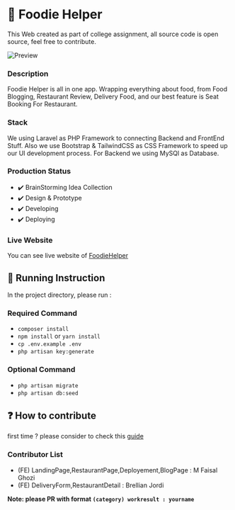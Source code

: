 # 🍣 Foodie Helper

This Web created as part of college assignment, all source code is open source, feel free to contribute.

![Preview](https://i.imgur.com/zQ8qfzM.jpg)

### Description

Foodie Helper is all in one app. Wrapping everything about food, from Food Blogging, Restaurant Review, Delivery Food, and our best feature is Seat Booking For Restaurant.

### Stack

We using Laravel as PHP Framework to connecting Backend and FrontEnd Stuff. Also we use Bootstrap & TailwindCSS as CSS Framework to speed up our UI development process. For Backend we using MySQl as Database.

### Production Status

-   ✔️ BrainStorming Idea Collection
-   ✔️ Design & Prototype
-   ✔️ Developing
-   ✔️ Deploying

### Live Website

You can see live website of [FoodieHelper](http://foodiehelper.herokuapp.com/)

## 🧻 Running Instruction

In the project directory, please run :

### Required Command

-   `composer install`
-   `npm install` or `yarn install`
-   `cp .env.example .env`
-   `php artisan key:generate`

### Optional Command

-   `php artisan migrate`
-   `php artisan db:seed`

## ❓ How to contribute

first time ? please consider to check this [guide](https://github.com/zero-to-mastery/start-here-guidelines)

### Contributor List

-   (FE) LandingPage,RestaurantPage,Deployement,BlogPage : M Faisal Ghozi
-   (FE) DeliveryForm,RestaurantDetail : Brellian Jordi

**Note: please PR with format `(category) workresult : yourname`**
